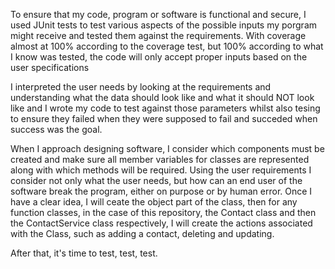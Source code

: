 To ensure that my code, program or software is functional and secure, I used JUnit tests to test various aspects of the possible inputs my porgram might receive and tested them against the requirements. With coverage almost at 100% according to the coverage test, but 100% according to what I know was tested, the code will only accept proper inputs based on the user specifications

I interpreted the user needs by looking at the requirements and understanding what the data should look like and what it should NOT look like and I wrote my code to test against those parameters whilst also tesing to ensure they failed when they were supposed to fail and succeded when success was the goal.

When I approach designing software, I consider which components must be created and make sure all member variables for classes are represented along with which methods will be required. Using the user requirements I consider not only what the user needs, but how can an end user of the software break the program, either on purpose or by human error. Once I have a clear idea, I will ceate the object part of the class, then for any function classes, in the case of this repository, the Contact class and then the ContactService class respectively, I will create the actions associated with the Class, such as adding a contact, deleting and updating.

After that, it's time to test, test, test.
